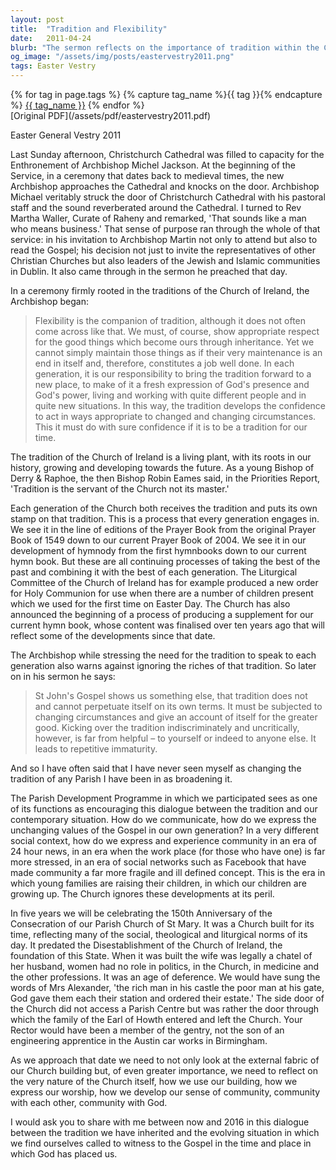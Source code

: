```yaml
---
layout: post
title:  "Tradition and Flexibility"
date:   2011-04-24
blurb: "The sermon reflects on the importance of tradition within the Church of Ireland, emphasizing the need for flexibility to adapt to changing times. It discusses the balance between respecting inherited traditions and broadening them to remain relevant. The sermon also highlights the Church's efforts to engage with contemporary issues and maintain its relevance in modern society."
og_image: "/assets/img/posts/eastervestry2011.png"
tags: Easter Vestry
---    
```

<div class="tag-pills">
  {% for tag in page.tags %}
    {% capture tag_name %}{{ tag }}{% endcapture %}
    <a href="{{ site.baseurl }}/tag/{{ tag_name }}" class="tag-pill">{{ tag_name }}</a>
  {% endfor %}
</div>
[Original PDF](/assets/pdf/eastervestry2011.pdf)

Easter General Vestry 2011

Last Sunday afternoon, Christchurch Cathedral was filled to capacity for the Enthronement of Archbishop Michel Jackson. At the beginning of the Service, in a ceremony that dates back to medieval times, the new Archbishop approaches the Cathedral and knocks on the door. Archbishop Michael veritably struck the door of Christchurch Cathedral with his pastoral staff and the sound reverberated around the Cathedral. I turned to Rev Martha Waller, Curate of Raheny and remarked, 'That sounds like a man who means business.' That sense of purpose ran through the whole of that service: in his invitation to Archbishop Martin not only to attend but also to read the Gospel; his decision not just to invite the representatives of other Christian Churches but also leaders of the Jewish and Islamic communities in Dublin. It also came through in the sermon he preached that day.

In a ceremony firmly rooted in the traditions of the Church of Ireland, the Archbishop began:

> Flexibility is the companion of tradition, although it does not often come across like that. We must, of course, show appropriate respect for the good things which become ours through inheritance. Yet we cannot simply maintain those things as if their very maintenance is an end in itself and, therefore, constitutes a job well done. In each generation, it is our responsibility to bring the tradition forward to a new place, to make of it a fresh expression of God's presence and God's power, living and working with quite different people and in quite new situations. In this way, the tradition develops the confidence to act in ways appropriate to changed and changing circumstances. This it must do with sure confidence if it is to be a tradition for our time.

The tradition of the Church of Ireland is a living plant, with its roots in our history, growing and developing towards the future. As a young Bishop of Derry & Raphoe, the then Bishop Robin Eames said, in the Priorities Report, 'Tradition is the servant of the Church not its master.'

Each generation of the Church both receives the tradition and puts its own stamp on that tradition. This is a process that every generation engages in. We see it in the line of editions of the Prayer Book from the original Prayer Book of 1549 down to our current Prayer Book of 2004. We see it in our development of hymnody from the first hymnbooks down to our current hymn book. But these are all continuing processes of taking the best of the past and combining it with the best of each generation. The Liturgical Committee of the Church of Ireland has for example produced a new order for Holy Communion for use when there are a number of children present which we used for the first time on Easter Day. The Church has also announced the beginning of a process of producing a supplement for our current hymn book, whose content was finalised over ten years ago that will reflect some of the developments since that date.

The Archbishop while stressing the need for the tradition to speak to each generation also warns against ignoring the riches of that tradition. So later on in his sermon he says:

> St John's Gospel shows us something else, that tradition does not and cannot perpetuate itself on its own terms. It must be subjected to changing circumstances and give an account of itself for the greater good. Kicking over the tradition indiscriminately and uncritically, however, is far from helpful – to yourself or indeed to anyone else. It leads to repetitive immaturity.

And so I have often said that I have never seen myself as changing the tradition of any Parish I have been in as broadening it.

The Parish Development Programme in which we participated sees as one of its functions as encouraging this dialogue between the tradition and our contemporary situation. How do we communicate, how do we express the unchanging values of the Gospel in our own generation? In a very different social context, how do we express and experience community in an era of 24 hour news, in an era when the work place (for those who have one) is far more stressed, in an era of social networks such as Facebook that have made community a far more fragile and ill defined concept. This is the era in which young families are raising their children, in which our children are growing up. The Church ignores these developments at its peril.

In five years we will be celebrating the 150th Anniversary of the Consecration of our Parish Church of St Mary. It was a Church built for its time, reflecting many of the social, theological and liturgical norms of its day. It predated the Disestablishment of the Church of Ireland, the foundation of this State. When it was built the wife was legally a chatel of her husband, women had no role in politics, in the Church, in medicine and the other professions. It was an age of deference. We would have sung the words of Mrs Alexander, 'the rich man in his castle the poor man at his gate, God gave them each their station and ordered their estate.' The side door of the Church did not access a Parish Centre but was rather the door through which the family of the Earl of Howth entered and left the Church. Your Rector would have been a member of the gentry, not the son of an engineering apprentice in the Austin car works in Birmingham.

As we approach that date we need to not only look at the external fabric of our Church building but, of even greater importance, we need to reflect on the very nature of the Church itself, how we use our building, how we express our worship, how we develop our sense of community, community with each other, community with God.

I would ask you to share with me between now and 2016 in this dialogue between the tradition we have inherited and the evolving situation in which we find ourselves called to witness to the Gospel in the time and place in which God has placed us.
